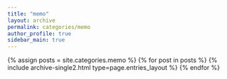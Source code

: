 ```yaml
---
title: "memo"
layout: archive
permalink: categories/memo
author_profile: true
sidebar_main: true
---
```



{% assign posts = site.categories.memo %}
{% for post in posts %} {% include archive-single2.html type=page.entries_layout %} {% endfor %}
